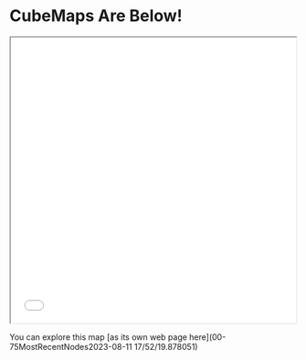 # CubeMaps Are Below!

<iframe src="00-75MostRecentNodes2023-08-11 17/52/19.878051" height="500" width="500"></iframe>

You can explore this map [as its own web page here](00-75MostRecentNodes2023-08-11 17/52/19.878051)
